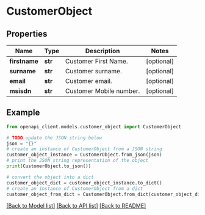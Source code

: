 # CustomerObject


## Properties

Name | Type | Description | Notes
------------ | ------------- | ------------- | -------------
**firstname** | **str** | Customer First Name. | [optional] 
**surname** | **str** | Customer surname. | [optional] 
**email** | **str** | Customer email. | [optional] 
**msisdn** | **str** | Customer Mobile number. | [optional] 

## Example

```python
from openapi_client.models.customer_object import CustomerObject

# TODO update the JSON string below
json = "{}"
# create an instance of CustomerObject from a JSON string
customer_object_instance = CustomerObject.from_json(json)
# print the JSON string representation of the object
print(CustomerObject.to_json())

# convert the object into a dict
customer_object_dict = customer_object_instance.to_dict()
# create an instance of CustomerObject from a dict
customer_object_from_dict = CustomerObject.from_dict(customer_object_dict)
```
[[Back to Model list]](../README.md#documentation-for-models) [[Back to API list]](../README.md#documentation-for-api-endpoints) [[Back to README]](../README.md)


